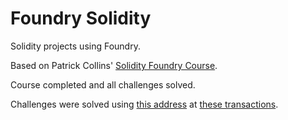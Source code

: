 # Foundry Solidity

Solidity projects using Foundry.

Based on Patrick Collins' [Solidity Foundry Course](https://github.com/Cyfrin/foundry-full-course-f23).

Course completed and all challenges solved.

Challenges were solved using [this address](https://sepolia.etherscan.io/address/0xcf78399b272e71f23f00b453005e9ba0efa9fcdc) at [these transactions](https://sepolia.etherscan.io/token/0x76b50696b8effca6ee6da7f6471110f334536321?a=0xcf78399b272e71f23f00b453005e9ba0efa9fcdc).
